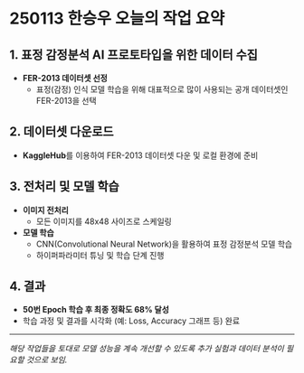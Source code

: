 # 250113 한승우 오늘의 작업 요약

## 1. 표정 감정분석 AI 프로토타입을 위한 데이터 수집
- **FER-2013 데이터셋 선정**  
  - 표정(감정) 인식 모델 학습을 위해 대표적으로 많이 사용되는 공개 데이터셋인 FER-2013을 선택

## 2. 데이터셋 다운로드
- **KaggleHub**를 이용하여 FER-2013 데이터셋 다운 및 로컬 환경에 준비

## 3. 전처리 및 모델 학습
- **이미지 전처리**
  - 모든 이미지를 48x48 사이즈로 스케일링
- **모델 학습**
  - CNN(Convolutional Neural Network)을 활용하여 표정 감정분석 모델 학습
  - 하이퍼파라미터 튜닝 및 학습 단계 진행

## 4. 결과
- **50번 Epoch 학습 후 최종 정확도 68% 달성**
- 학습 과정 및 결과를 시각화 (예: Loss, Accuracy 그래프 등) 완료

---  
*해당 작업들을 토대로 모델 성능을 계속 개선할 수 있도록 추가 실험과 데이터 분석이 필요할 것으로 보임.*

